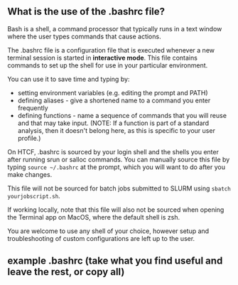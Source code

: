 
## What is the use of the .bashrc file?

Bash is a shell, a command processor that typically runs in a text window where the user types commands that cause actions.

The .bashrc file is a configuration file that is executed whenever a new terminal session is started in **interactive mode**. This file contains commands to set up the shell for use in your particular environment. 

You can use it to save time and typing by:
- setting environment variables (e.g. editing the prompt and PATH)
- defining aliases - give a shortened name to a command you enter frequently
- defining functions - name a sequence of commands that you will reuse and that may take input. (NOTE: If a function is part of a standard analysis, then it doesn't belong here, as this is specific to your user profile.)

On HTCF, .bashrc is sourced by your login shell and the shells you enter after running srun or salloc commands. You can manually source this file by typing ```source ~/.bashrc``` at the prompt, which you will want to do after you make changes.

This file will not be sourced for batch jobs submitted to SLURM using ```sbatch yourjobscript.sh```. 

If working locally, note that this file will also not be sourced when opening the Terminal app on MacOS, where the default shell is zsh.

You are welcome to use any shell of your choice, however setup and troubleshooting of custom configurations are left up to the user.

## example .bashrc (take what you find useful and leave the rest, or copy all)
